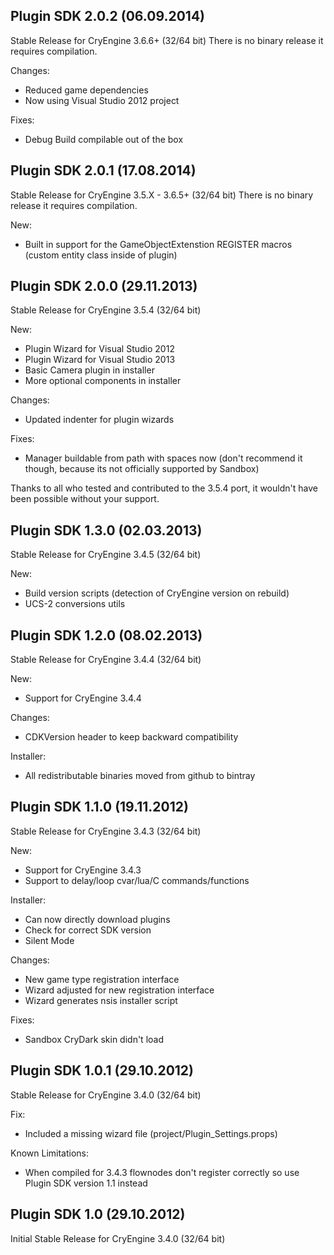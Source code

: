Plugin SDK 2.0.2 (06.09.2014)
-----------------------------
Stable Release for CryEngine 3.6.6+ (32/64 bit)
There is no binary release it requires compilation.

Changes:
* Reduced game dependencies
* Now using Visual Studio 2012 project

Fixes:
* Debug Build compilable out of the box

Plugin SDK 2.0.1 (17.08.2014)
-----------------------------
Stable Release for CryEngine 3.5.X - 3.6.5+ (32/64 bit)
There is no binary release it requires compilation.

New:
* Built in support for the GameObjectExtenstion REGISTER macros
 (custom entity class inside of plugin)

Plugin SDK 2.0.0 (29.11.2013)
-----------------------------
Stable Release for CryEngine 3.5.4 (32/64 bit)

New:
* Plugin Wizard for Visual Studio 2012
* Plugin Wizard for Visual Studio 2013
* Basic Camera plugin in installer
* More optional components in installer

Changes:
* Updated indenter for plugin wizards

Fixes:
* Manager buildable from path with spaces now (don't recommend it though, because its not officially supported by Sandbox)

Thanks to all who tested and contributed to the 3.5.4 port,
it wouldn't have been possible without your support.

Plugin SDK 1.3.0 (02.03.2013)
-----------------------------
Stable Release for CryEngine 3.4.5 (32/64 bit)

New:
* Build version scripts (detection of CryEngine version on rebuild)
* UCS-2 conversions utils

Plugin SDK 1.2.0 (08.02.2013)
-----------------------------
Stable Release for CryEngine 3.4.4 (32/64 bit)

New:
* Support for CryEngine 3.4.4

Changes:
* CDKVersion header to keep backward compatibility

Installer:
* All redistributable binaries moved from github to bintray

Plugin SDK 1.1.0 (19.11.2012)
-----------------------------
Stable Release for CryEngine 3.4.3 (32/64 bit)

New:
* Support for CryEngine 3.4.3
* Support to delay/loop cvar/lua/C commands/functions

Installer:
* Can now directly download plugins
* Check for correct SDK version
* Silent Mode

Changes:
* New game type registration interface
* Wizard adjusted for new registration interface
* Wizard generates nsis installer script

Fixes:
* Sandbox CryDark skin didn't load

Plugin SDK 1.0.1 (29.10.2012)
-----------------------------
Stable Release for CryEngine 3.4.0 (32/64 bit)

Fix:
* Included a missing wizard file (project/Plugin_Settings.props)

Known Limitations:
* When compiled for 3.4.3 flownodes don't register correctly so use Plugin SDK version 1.1 instead

Plugin SDK 1.0 (29.10.2012)
---------------------------
Initial Stable Release for CryEngine 3.4.0 (32/64 bit)
